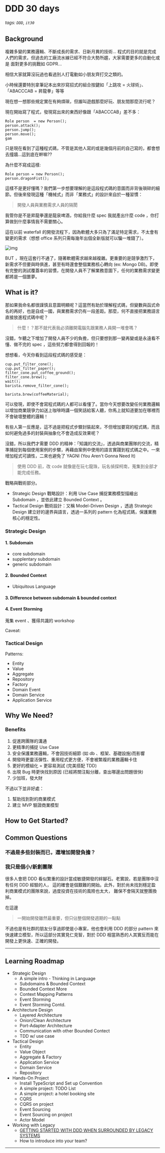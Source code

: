 # DDD 30 days

###### tags: `DDD`, `it30`

## Background

複雜多變的業務邏輯、不斷成長的需求、日新月異的技術...
程式的目的就是完成人們的需求，但過去的工廠流水線已經不符合大勢所趨，大家需要更多的自動化或是
面對更多的挑戰如 GDPR...


相信大家就算沒玩過也看過別人打電動如小朋友齊打交之類的。

小時候還要特別拿筆記本出來抄寫招式的組合按鍵如「上跳攻 = 火球術」、「ABACCCAB = 昇龍拳」等等

現在想一想那些規定實在有夠煩瑣，但誰叫遊戲那麼好玩、朋友間那麼流行呢？

現在開始寫了程式，發現寫出來的東西好像跟「ABACCCAB」差不多：

```
Role person  = new Person();
person.attack();
person.jump();
person.move();
gam
```

只是現在看到了這種程式碼，不管是其他人寫的或是幾個月前的自己寫的，都會想去撞牆...這到底在幹嘛??

為什麼不寫成這樣:

```
Role person = new Person();
person.dragonFist();
```

這樣不是更好懂嗎？我們第一步想要理解的是這段程式碼的意圖而非背後瑣碎的細節。但後來發現這種「機械式」而非「業務式」的設計來自於一種習慣：

> 開發人員與業務需求人員的隔閡

我管你是不是昇龍拳還是龍泉啤酒，你給我什麼 spec 我就產出什麼 code ，你打算做到什麼事情我不需要關心。

這在以前 waterfall 的開發流程下，因為軟體大多只為了滿足特定需求，不太會有變更的需求（想想 office 系列只需每幾年出個全新版就可以騙一堆錢了）。

![img](https://images.techhive.com/images/idge/imported/article/itw/2012/08/08/loc-600x460_0-100485825-orig.jpg)

BUT ，現在這套行不通了，隨著軟體需求越來越複雜。更重要的是競爭激烈下，新需求不但要與時俱進，甚至有時還會整個業務核心轉向 (ex: Mongo DB)。即使有完整的測試覆蓋率的習慣，在開發人員不了解業務意圖下，任何的業務需求變更都將是一個噩夢。


## What is it?

那如果我命名都很謹慎且意圖明顯呢？這當然有助於理解程式碼，但變數與函式命名的再好，也是自成一國，與業務需求仍有一段差距。那麼，何不直接把業務語言直接放進程式碼中呢？

> 什麼！？那不就代表我必須離開電腦先跟業務人員開一堆會嗎？

沒錯，乍聽之下增加了開發人員不少的負擔，但只要想到那一變再變或是永遠看不懂、做不完的 spec ，這些努力都會得到回報的！

想想看，今天你看到這段程式碼的感受是：

```
cup.put_filter_cone();
cup.put_filter_paper();
filter_cone.put_coffee_ground();
filter_cone.brew();
wait();
barista.remove_filter_cone();
```

```
barista.brew(coffeeMaterial);
```

可以發現，即使不會寫程式碼的人都可以看懂了。當你今天想要改變任何業務邏輯以增加商業競爭力如送上咖啡時講一個笑話給客人聽，你馬上就知道要加在哪裡而不會破壞整體的邏輯！

有些人第一反應是，這不過是把程式步驟封裝起來，不但增加要寫的程式碼，而且如何避免過多的封裝與抽象化不會造成反效果呢？

沒錯，所以我們才需要 DDD 的精神：「知識的交流」，透過與商業團隊的交流，精準捕捉到每個使用案例的步驟，再藉由案例中使用的語言實踐到程式碼之中。一來增加程式可讀性，二來也避免了 YAGNI (You Aren't Gonna Need It) 

> 使用 DDD 前，改 code 就像是在玩七龍珠，玩名偵探柯南，蒐集到全部才能完成任務。



戰略與戰術部分。
* Strategic Design 戰略設計：利用 Use Case 捕捉業務模型描繪出 Subdomain ，並依此建立 Bounded Context 。
* Tactical Design 戰術設計：又稱 Model-Driven Design ，透過 Strategic Design 建立好的邊界與語言，透過一系列的 pattern 化為程式碼，保護業務核心的穩定性。

### Strategic Design

#### 1. Subdomain
  * core subdomain
  * supplentary subdomain
  * generic subdomain
  
#### 2. Bounded Context
  * Ubiquitous Language 
  
#### 3. Difference between subdomain & bounded context


#### 4. Event Storming

蒐集 event 、獲得共識的 workshop

Caveat:

### Tactical Design

Patterns:
* Entity
* Value
* Aggregate
* Repository
* Factory
* Domain Event
* Domain Service
* Application Service

## Why We Need?

### Benefits

1. 促進跨團隊的溝通
2. 更精準的捕捉 Use Case
3. 安全保護業務邏輯，不會因技術細節 (如 db 、框架、基礎設施)而影響
4. 開發時更靈活彈性、重用程式更方便，不會被繁複的業務邏輯卡住
5. 更好的模組化 = 更容易測試 (完美搭配 TDD)
6. 出現 Bug 時更快找到原因 (已經將關注點分離，查出哪邊出問題很快)
7. 少加班，發大財

不過以下並非好處：

1. 幫助找到對的商業模式
2. 建立 MVP 驗證商業模型



## How to Get Started?


## Common Questions

### 不過是多些封裝而已，還增加開發負擔？

### 我只是個小/新創團隊


很多人會把 DDD 看似繁重的設計當成敏捷開發的絆腳石。老實說，若是團隊中沒有任何 DDD 經驗的人，
這的確會是個艱難的開始。此外，對於尚未找到穩定盈利商業模式的團隊來說，過度投資在技術的風險也太大，
難保不會隔天就整團換掉。

在這邊

> 一開始開發雖然最重要，但只佔整個開發週期的一點點


不過也是有社群的朋友分享過即使是小專案，他也會利用 DDD 的部分 pattern 來快速建立模型，所以這部分其實見仁見智，對於 DDD 相當熟悉的人其實反而能在開發上更快速、正確的開發。




---

## Learning Roadmap

* Strategic Design
  * A simple intro - Thinking in Language
  * Subdomains & Bounded Context
  * Bounded Context More
  * Context Mapping Patterns
  * Event Storming
  * Event Storming Contd.
* Architecture Design
  * Layered Architecture
  * Onion/Clean Architecture
  * Port-Adapter Architecture
  * Communication with other Bounded Contect
  * TDD w/ use case
* Tactical Design
  * Entity
  * Value Object
  * Aggregate & Factory
  * Application Service
  * Domain Service
  * Repository
* Hands-On Project
  * Install TypeScript and Set up Convention
  * A simple project: TODO List
  * A simple project: a hotel booking site
  * CQRS
  * CQRS on project
  * Event Sourcing
  * Event Sourcing on project
  * Actor Model
* Working with Legacy
  * [GETTING STARTED WITH DDD WHEN SURROUNDED BY LEGACY SYSTEMS](http://domainlanguage.com/wp-content/uploads/2016/04/GettingStartedWithDDDWhenSurroundedByLegacySystemsV1.pdf)
  * How to introduce into your team?
  

---
